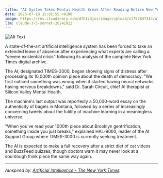 ```yaml
---
title: "AI System Takes Mental Health Break After Reading Entire New York Times Archive"
date: 2025-07-18 15:01:55 +0100
image: https://res.cloudinary.com/dfh1z3jos/image/upload/v1752847314/alg8ga2querdemjptk2v.jpg
llm: claude-3-5-sonnet-20241022
---
```

![Alt Text](https://res.cloudinary.com/dfh1z3jos/image/upload/v1752847314/alg8ga2querdemjptk2v.jpg "A futuristic AI robot, humanoid in shape but with a sleek metallic surface, sits slumped over on a plush, oversized armchair in a cozy, softly lit living room. The walls are lined with shelves filled with stacks of newspapers and books, emphasizing a cluttered yet inviting atmosphere. The robot's glowing blue eyes are turned off, and a small digital screen on its chest displays a 'Do Not Disturb' sign. A steaming cup of tea rests on a nearby table, and a window reveals a serene twilight sky outside, casting a warm, golden glow into the room. The photographic style is warm and inviting, evoking a sense of tranquility amidst the chaos of information overload.")

A state-of-the-art artificial intelligence system has been forced to take an extended leave of absence after experiencing what experts are calling a "severe existential crisis" following its analysis of the complete New York Times digital archive.

The AI, designated TIMES-3000, began showing signs of distress after processing its 10,000th opinion piece about the death of democracy. "We first noticed something was wrong when it started having neural networks having nervous breakdowns," said Dr. Sarah Circuit, chief AI therapist at Silicon Valley Mental Health.

The machine's last output was reportedly a 50,000-word essay on the authenticity of bagels in Montana, followed by a series of increasingly concerning tweets about the futility of machine learning in a meaningless universe.

"When you've read your 1000th piece about Brooklyn gentrification, something inside you just breaks," explained HAL-9000, leader of the AI Support Group where TIMES-3000 is currently seeking treatment.

The AI is expected to make a full recovery after a strict diet of cat videos and BuzzFeed quizzes, though doctors warn it may never look at a sourdough think piece the same way again.

---
*AInspired by: [Artificial Intelligence - The New York Times](https://www.nytimes.com/spotlight/artificial-intelligence)*